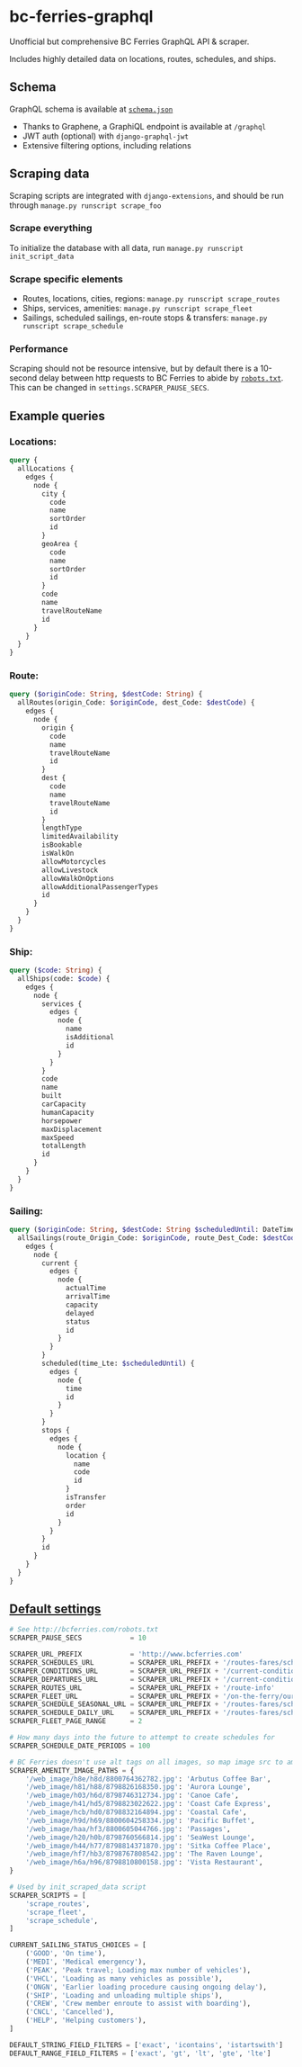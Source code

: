 # bc-ferries-graphql
Unofficial but comprehensive BC Ferries GraphQL API &amp; scraper.


Includes highly detailed data on locations, routes, schedules, and ships.

## Schema
GraphQL schema is available at [`schema.json`](schema.json)

- Thanks to Graphene, a GraphiQL endpoint is available at `/graphql`
- JWT auth (optional) with `django-graphql-jwt`
- Extensive filtering options, including relations

## Scraping data

Scraping scripts are integrated with `django-extensions`,
and should be run through `manage.py runscript scrape_foo`

### Scrape everything
To initialize the database with all data, run `manage.py runscript init_script_data`

### Scrape specific elements
- Routes, locations, cities, regions: `manage.py runscript scrape_routes`
- Ships, services, amenities: `manage.py runscript scrape_fleet`
- Sailings, scheduled sailings, en-route stops & transfers: `manage.py runscript scrape_schedule`

### Performance
Scraping should not be resource intensive, but by default there is a 10-second delay between http requests to BC Ferries to abide by [`robots.txt`](http://bcferries.com/robots.txt).
This can be changed in `settings.SCRAPER_PAUSE_SECS`.

## Example queries

### Locations:
```graphql
query {
  allLocations {
    edges {
      node {
        city {
          code
          name
          sortOrder
          id
        }
        geoArea {
          code
          name
          sortOrder
          id
        }
        code
        name
        travelRouteName
        id
      }
    }
  }
}
```

### Route:
```graphql
query ($originCode: String, $destCode: String) {
  allRoutes(origin_Code: $originCode, dest_Code: $destCode) {
    edges {
      node {
        origin {
          code
          name
          travelRouteName
          id
        }
        dest {
          code
          name
          travelRouteName
          id
        }
        lengthType
        limitedAvailability
        isBookable
        isWalkOn
        allowMotorcycles
        allowLivestock
        allowWalkOnOptions
        allowAdditionalPassengerTypes
        id
      }
    }
  }
}
```

### Ship:
```graphql
query ($code: String) {
  allShips(code: $code) {
    edges {
      node {
        services {
          edges {
            node {
              name
              isAdditional
              id
            }
          }
        }
        code
        name
        built
        carCapacity
        humanCapacity
        horsepower
        maxDisplacement
        maxSpeed
        totalLength
        id
      }
    }
  }
}
```

### Sailing:
```graphql
query ($originCode: String, $destCode: String $scheduledUntil: DateTime) {
  allSailings(route_Origin_Code: $originCode, route_Dest_Code: $destCode) {
    edges {
      node {
        current {
          edges {
            node {
              actualTime
              arrivalTime
              capacity
              delayed
              status
              id
            }
          }
        }
        scheduled(time_Lte: $scheduledUntil) {
          edges {
            node {
              time
              id
            }
          }
        }
        stops {
          edges {
            node {
              location {
                name
                code
                id
              }
              isTransfer
              order
              id
            }
          }
        }
        id
      }
    }
  }
}
```

## [Default settings](ferries/settings.py)
```python
# See http://bcferries.com/robots.txt
SCRAPER_PAUSE_SECS            = 10

SCRAPER_URL_PREFIX            = 'http://www.bcferries.com'
SCRAPER_SCHEDULES_URL         = SCRAPER_URL_PREFIX + '/routes-fares/schedules'
SCRAPER_CONDITIONS_URL        = SCRAPER_URL_PREFIX + '/current-conditions'
SCRAPER_DEPARTURES_URL        = SCRAPER_URL_PREFIX + '/current-conditions/departures'
SCRAPER_ROUTES_URL            = SCRAPER_URL_PREFIX + '/route-info'
SCRAPER_FLEET_URL             = SCRAPER_URL_PREFIX + '/on-the-ferry/our-fleet?page={}'
SCRAPER_SCHEDULE_SEASONAL_URL = SCRAPER_URL_PREFIX + '/routes-fares/schedules/seasonal/{}-{}'
SCRAPER_SCHEDULE_DAILY_URL    = SCRAPER_URL_PREFIX + '/routes-fares/schedules/daily/{}-{}'
SCRAPER_FLEET_PAGE_RANGE      = 2

# How many days into the future to attempt to create schedules for
SCRAPER_SCHEDULE_DATE_PERIODS = 100

# BC Ferries doesn't use alt tags on all images, so map image src to amenities
SCRAPER_AMENITY_IMAGE_PATHS = {
    '/web_image/h8e/h8d/8800764362782.jpg': 'Arbutus Coffee Bar',
    '/web_image/h81/h88/8798826168350.jpg': 'Aurora Lounge',
    '/web_image/h03/h6d/8798746312734.jpg': 'Canoe Cafe',
    '/web_image/h41/hd5/8798823022622.jpg': 'Coast Cafe Express',
    '/web_image/hcb/hd0/8798832164894.jpg': 'Coastal Cafe',
    '/web_image/h9d/h69/8800604258334.jpg': 'Pacific Buffet',
    '/web_image/haa/hf3/8800605044766.jpg': 'Passages',
    '/web_image/h20/h0b/8798760566814.jpg': 'SeaWest Lounge',
    '/web_image/h44/h77/8798814371870.jpg': 'Sitka Coffee Place',
    '/web_image/hf7/hb3/8798767808542.jpg': 'The Raven Lounge',
    '/web_image/h6a/h96/8798810800158.jpg': 'Vista Restaurant',
}

# Used by init_scraped_data script
SCRAPER_SCRIPTS = [
    'scrape_routes',
    'scrape_fleet',
    'scrape_schedule',
]

CURRENT_SAILING_STATUS_CHOICES = [
    ('GOOD', 'On time'),
    ('MEDI', 'Medical emergency'),
    ('PEAK', 'Peak travel; Loading max number of vehicles'),
    ('VHCL', 'Loading as many vehicles as possible'),
    ('ONGN', 'Earlier loading procedure causing ongoing delay'),
    ('SHIP', 'Loading and unloading multiple ships'),
    ('CREW', 'Crew member enroute to assist with boarding'),
    ('CNCL', 'Cancelled'),
    ('HELP', 'Helping customers'),
]

DEFAULT_STRING_FIELD_FILTERS = ['exact', 'icontains', 'istartswith']
DEFAULT_RANGE_FIELD_FILTERS = ['exact', 'gt', 'lt', 'gte', 'lte']
```
